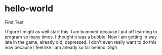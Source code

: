 # hello-world
First Test

I figure I might as well start this. I am bummed because I put off learning to program so many times. I thought it was a bubble. Now I am getting in way late in the game, already old, depressed. I don't even really want to do this now because I feel like I am already so far behind. *Sigh*
